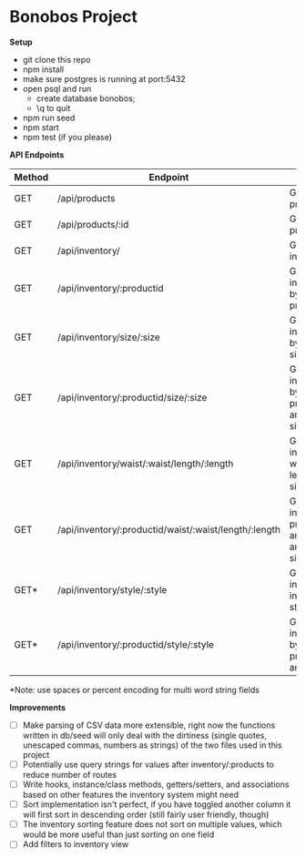# Bonobos Project
**Setup**

- git clone this repo
- npm install
- make sure postgres is running at port:5432
- open psql and run
   - create database bonobos;
   - \q to quit
- npm run seed
- npm start
- npm test (if you please)

**API Endpoints**

| Method  | Endpoint | Usage | Returns |
| ------------- | ------------- | ------------- | ------------- |
| GET  | /api/products  | Get all products  | Products  |
| GET  | /api/products/:id  | Get one product  | Product  |
| GET  | /api/inventory/  | Get all inventory  | Inventory  |
| GET  | /api/inventory/:productid  | Gets all inventory by product_id | Inventory  |
| GET  | /api/inventory/size/:size  | Get all inventory by waist size  | Inventory  |
| GET  | /api/inventory/:productid/size/:size  | Get all inventory by product id and waist size  | Inventory  |
| GET  | /api/inventory/waist/:waist/length/:length  | Get all inventory waist and length sizes | Inventory  |
| GET  | /api/inventory/:productid/waist/:waist/length/:length  | Get all inventory productid and waist and length size | Inventory  |
| GET*  | /api/inventory/style/:style | Get all inventory in same style | Inventory  |
| GET*  | /api/inventory/:productid/style/:style  | Get all inventory by product_id and style | Inventory  |

*Note: use spaces or percent encoding for multi word string fields

**Improvements**
- [ ] Make parsing of CSV data more extensible, right now the functions written in db/seed will only deal with the dirtiness (single quotes, unescaped commas, numbers as strings) of the two files used in this project
- [ ] Potentially use query strings for values after inventory/:products to reduce number of routes
- [ ] Write hooks, instance/class methods, getters/setters, and associations based on other features the inventory system might need
- [ ] Sort implementation isn't perfect, if you have toggled another column it will first sort in descending order (still fairly user friendly, though)
- [ ] The inventory sorting feature does not sort on multiple values, which would be more useful than just sorting on one field
- [ ] Add filters to inventory view
